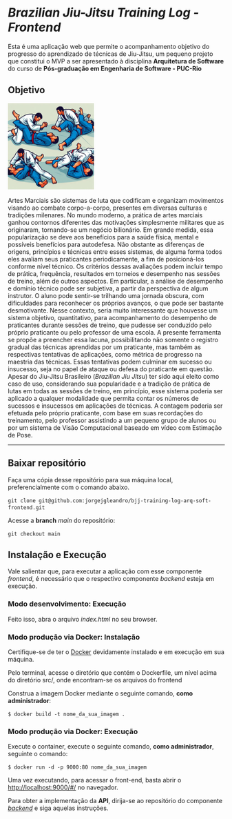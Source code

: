 # *Brazilian Jiu-Jitsu Training Log - Frontend*

Esta é uma aplicação web que permite o acompanhamento objetivo do progresso do aprendizado de técnicas de Jiu-Jitsu, um pequeno projeto que constitui o MVP a ser apresentado à disciplina **Arquitetura de Software** do curso de **Pós-graduação em Engenharia de Software - PUC-Rio**

## Objetivo

<img src="./img/positions.jpg" alt="Brazilian Jiu-Jitsu Training Image" title="Brazilian Jiu-Jitsu Training Image" width="200"/>

Artes Marciais são sistemas de luta que codificam e organizam movimentos visando ao combate corpo-a-corpo, presentes em diversas culturas e tradições milenares.
No mundo moderno, a prática de artes marciais ganhou contornos diferentes das motivações simplesmente militares que as originaram, tornando-se um negócio bilionário. Em grande medida, essa popularização se deve aos benefícios para a saúde física, mental e  possíveis benefícios para autodefesa.
Não obstante as diferenças de origens, princípios e técnicas entre esses sistemas, de alguma forma todos eles avaliam seus praticantes periodicamente, a fim de posicioná-los conforme nível técnico. Os critérios dessas avaliações podem incluir tempo de prática, frequência, resultados em torneios e desempenho nas sessões de treino, além de outros aspectos.
Em particular, a análise de desempenho e domínio técnico pode ser subjetiva, a partir da perspectiva de algum instrutor. O aluno pode sentir-se trilhando uma jornada obscura, com dificuldades para reconhecer os próprios avanços, o que pode ser bastante desmotivante.
Nesse contexto, seria muito interessante que houvesse um sistema objetivo, quantitativo, para acompanhamento do desempenho de praticantes durante sessões de treino, que pudesse ser conduzido pelo próprio praticante ou pelo professor de uma escola.
A presente ferramenta se propõe a preencher essa lacuna, possibilitando não somente o registro gradual das técnicas aprendidas por um praticante, mas também as respectivas tentativas de aplicações, como métrica de progresso na maestria das técnicas. Essas tentativas podem culminar em sucesso ou insucesso, seja no papel de ataque ou defesa do praticante em questão.
Apesar do Jiu-Jitsu Brasileiro (*Brazilian Jiu Jitsu*) ter sido aqui eleito como caso de uso, considerando sua popularidade e a tradição de prática de lutas em todas as sessões de treino, em princípio, esse sistema poderia ser aplicado a qualquer modalidade que permita contar os números de sucessos e insucessos em aplicações de técnicas. A contagem poderia ser efetuada pelo próprio praticante, com base em suas recordações do treinamento, pelo professor assistindo a um pequeno grupo de alunos ou por um sistema de Visão Computacional baseado em vídeo com Estimação de Pose.

---

## Baixar repositório

Faça uma cópia desse repositório para sua máquina local, preferencialmente com o comando abaixo.
```
git clone git@github.com:jorgejgleandro/bjj-training-log-arq-soft-frontend.git
```

Acesse a **branch** *main* do repositório:

```
git checkout main
```

## Instalação e Execução

Vale salientar que, para executar a aplicação com esse componente  *frontend*, é necessário que o respectivo componente *backend* esteja em execução.

### Modo desenvolvimento: Execução
Feito isso, abra o arquivo *index.html* no seu browser.

### Modo produção via Docker: Instalação
Certifique-se de ter o [Docker](https://docs.docker.com/engine/install/) devidamente instalado e em execução em sua máquina.

Pelo terminal, acesse o diretório que contém o Dockerfile, um nível acima do diretório src/, onde encontram-se os arquivos do frontend

Construa a imagem Docker mediante o seguinte comando, **como administrador**:

```
$ docker build -t nome_da_sua_imagem .
```
### Modo produção via Docker: Execução

Execute o container, execute o seguinte comando, **como administrador**, seguinte o comando:

```
$ docker run -d -p 9000:80 nome_da_sua_imagem
```

Uma vez executando, para acessar o front-end, basta abrir o [http://localhost:9000/#/](http://localhost:9000/#/) no navegador.

Para obter a implementação da **API**, dirija-se ao repositório do componente [*backend*](https://github.com/jorgejgleandro/bjj-log-app-arq-soft-api) e siga aquelas instruções.

